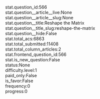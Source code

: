 stat.question_id:566  
stat.question__article__live:None  
stat.question__article__slug:None  
stat.question__title:Reshape the Matrix  
stat.question__title_slug:reshape-the-matrix  
stat.question__hide:False  
stat.total_acs:6863  
stat.total_submitted:11408  
stat.total_column_articles:2  
stat.frontend_question_id:566  
stat.is_new_question:False  
status:None  
difficulty.level:1  
paid_only:False  
is_favor:False  
frequency:0  
progress:0  
